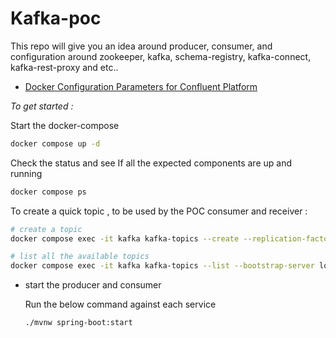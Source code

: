 # Kafka-poc

This repo will give you an idea around producer, consumer, and configuration around zookeeper, kafka, schema-registry, kafka-connect, kafka-rest-proxy and etc..

- [Docker Configuration Parameters for Confluent Platform](https://docs.confluent.io/platform/current/installation/docker/config-reference.html)
 
*To get started :*

Start the docker-compose

```sh
docker compose up -d
```

Check the status and see If all the expected components are up and running

```sh
docker compose ps
```

To create a quick topic , to be used by the POC consumer and receiver :

```sh
# create a topic
docker compose exec -it kafka kafka-topics --create --replication-factor 1 --partitions 1 --topic topic-one --bootstrap-server localhost:9092

# list all the available topics
docker compose exec -it kafka kafka-topics --list --bootstrap-server localhost:9092
```
- start the producer and consumer
  
  Run the below command against each service
  ```sh
  ./mvnw spring-boot:start 
  ```

